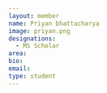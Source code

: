 ```yaml
---
layout: member
name: Priyan bhattacharya
image: priyan.png
designations: 
  - MS Scholar
area:
bio:
email:
type: student
---
```


